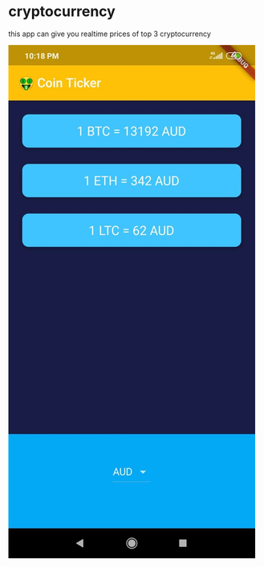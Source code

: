 # cryptocurrency
this app can give you realtime prices of top 3 cryptocurrency 

<img src="image/107763087_375598200086900_8797154009830367398_n.jpg">
